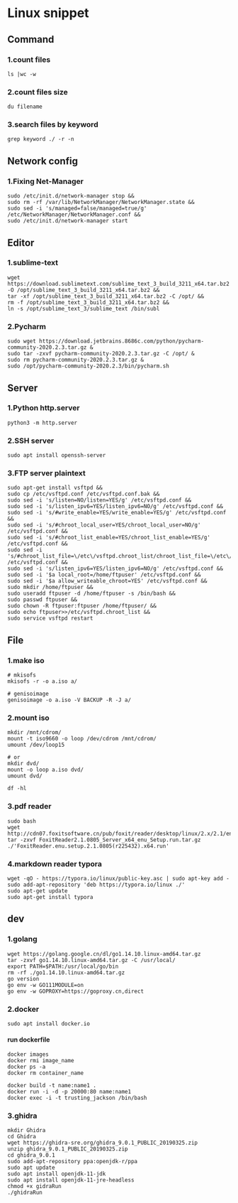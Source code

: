 # Linux snippet

## Command

### 1.count files

```shell
ls |wc -w
```

### 2.count files size

```shell
du filename
```

### 3.search files by keyword
```shell
grep keyword ./ -r -n
```

## Network config

### 1.Fixing Net-Manager

```shell
sudo /etc/init.d/network-manager stop && 
sudo rm -rf /var/lib/NetworkManager/NetworkManager.state && 
sudo sed -i 's/managed=false/managed=true/g' /etc/NetworkManager/NetworkManager.conf && 
sudo /etc/init.d/network-manager start
```

## Editor

### 1.sublime-text

```shell
wget https://download.sublimetext.com/sublime_text_3_build_3211_x64.tar.bz2 -O /opt/sublime_text_3_build_3211_x64.tar.bz2 && 
tar -xf /opt/sublime_text_3_build_3211_x64.tar.bz2 -C /opt/ && 
rm -f /opt/sublime_text_3_build_3211_x64.tar.bz2 && 
ln -s /opt/sublime_text_3/sublime_text /bin/subl
```

### 2.Pycharm

```shell
sudo wget https://download.jetbrains.8686c.com/python/pycharm-community-2020.2.3.tar.gz &
sudo tar -zxvf pycharm-community-2020.2.3.tar.gz -C /opt/ &
sudo rm pycharm-community-2020.2.3.tar.gz &
sudo /opt/pycharm-community-2020.2.3/bin/pycharm.sh
```

## Server

### 1.Python http.server
```shell
python3 -m http.server
```
### 2.SSH server
```shell
sudo apt install openssh-server
```

### 3.FTP server plaintext

```shell
sudo apt-get install vsftpd &&
sudo cp /etc/vsftpd.conf /etc/vsftpd.conf.bak &&
sudo sed -i 's/listen=NO/listen=YES/g' /etc/vsftpd.conf &&
sudo sed -i 's/listen_ipv6=YES/listen_ipv6=NO/g' /etc/vsftpd.conf &&
sudo sed -i 's/#write_enable=YES/write_enable=YES/g' /etc/vsftpd.conf &&
sudo sed -i 's/#chroot_local_user=YES/chroot_local_user=NO/g' /etc/vsftpd.conf &&
sudo sed -i 's/#chroot_list_enable=YES/chroot_list_enable=YES/g' /etc/vsftpd.conf &&
sudo sed -i 's/#chroot_list_file=\/etc\/vsftpd.chroot_list/chroot_list_file=\/etc\/vsftpd.chroot_list/g' /etc/vsftpd.conf &&
sudo sed -i 's/listen_ipv6=YES/listen_ipv6=NO/g' /etc/vsftpd.conf &&
sudo sed -i '$a local_root=/home/ftpuser' /etc/vsftpd.conf &&
sudo sed -i '$a allow_writeable_chroot=YES' /etc/vsftpd.conf &&
sudo mkdir /home/ftpuser &&
sudo useradd ftpuser -d /home/ftpuser -s /bin/bash &&
sudo passwd ftpuser &&
sudo chown -R ftpuser:ftpuser /home/ftpuser/ &&
sudo echo ftpuser>>/etc/vsftpd.chroot_list &&
sudo service vsftpd restart
```

## File

### 1.make iso
```shell
# mkisofs
mkisofs -r -o a.iso a/

# genisoimage
genisoimage -o a.iso -V BACKUP -R -J a/
```

### 2.mount iso

```shell
mkdir /mnt/cdrom/ 
mount -t iso9660 -o loop /dev/cdrom /mnt/cdrom/
umount /dev/loop15

# or
mkdir dvd/
mount -o loop a.iso dvd/
umount dvd/

df -hl
```

### 3.pdf reader

```shell
sudo bash
wget http://cdn07.foxitsoftware.cn/pub/foxit/reader/desktop/linux/2.x/2.1/en_us/FoxitReader2.1.0805_Server_x64_enu_Setup.run.tar.gz
tar -zxvf FoxitReader2.1.0805_Server_x64_enu_Setup.run.tar.gz
./'FoxitReader.enu.setup.2.1.0805(r225432).x64.run'
```

### 4.markdown reader typora

```shell
wget -qO - https://typora.io/linux/public-key.asc | sudo apt-key add -
sudo add-apt-repository 'deb https://typora.io/linux ./'
sudo apt-get update
sudo apt-get install typora
```

## dev

### 1.golang
```shell
wget https://golang.google.cn/dl/go1.14.10.linux-amd64.tar.gz
tar -zxvf go1.14.10.linux-amd64.tar.gz -C /usr/local/
export PATH=$PATH:/usr/local/go/bin
rm -rf ./go1.14.10.linux-amd64.tar.gz
go version
go env -w GO111MODULE=on
go env -w GOPROXY=https://goproxy.cn,direct
```

### 2.docker
```shell
sudo apt install docker.io
```

#### run dockerfile
```shelll
docker images
docker rmi image_name
docker ps -a
docker rm container_name

docker build -t name:name1 .
docker run -i -d -p 20000:80 name:name1
docker exec -i -t trusting_jackson /bin/bash
```


### 3.ghidra
```shell
mkdir Ghidra
cd Ghidra
wget https://ghidra-sre.org/ghidra_9.0.1_PUBLIC_20190325.zip
unzip ghidra_9.0.1_PUBLIC_20190325.zip
cd ghidra_9.0.1
sudo add-apt-repository ppa:openjdk-r/ppa 
sudo apt update 
sudo apt install openjdk-11-jdk 
sudo apt install openjdk-11-jre-headless
chmod +x gidraRun
./ghidraRun
```